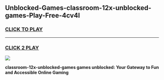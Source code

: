 
## Unblocked-Games-classroom-12x-unblocked-games-Play-Free-4cv4l
<h3>
<a href="https://premium76.site?title=classroom-12x-unblocked-games&ref=10A">CLICK TO PLAY</a></h3>
<hr>

<h3>
<a href="https://premium76.site?title=classroom-12x-unblocked-games&ref=10A">CLICK 2 PLAY</a>
  
</h3>

<a href="https://premium76.site?title=classroom-12x-unblocked-games&ref=10A"><img src="https://clearcache.store/games.png"></a>


**classroom-12x-unblocked-games games unblocked: Your Gateway to Fun and Accessible Online Gaming**
